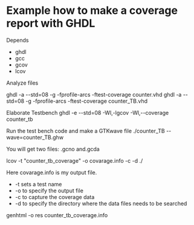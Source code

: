 # Example how to make a coverage report with GHDL

Depends
* ghdl
* gcc
* gcov
* lcov

Analyze files

ghdl -a --std=08 -g -fprofile-arcs -ftest-coverage counter.vhd
ghdl -a --std=08 -g -fprofile-arcs -ftest-coverage counter_TB.vhd

Elaborate Testbench
ghdl -e --std=08 -Wl,-lgcov -Wl,--coverage counter_tb

Run the test bench code and make a GTKwave file
./counter_TB --wave=counter_TB.ghw

You will get two files:
.gcno and.gcda

lcov -t "counter_tb_coverage" -o covarage.info -c -d ./

Here covarage.info is my output file.

* -t sets a test name
* -o to specify the output file
* -c to capture the coverage data
* -d to specify the directory where the data files needs to be searched

genhtml -o res counter_tb_coverage.info

